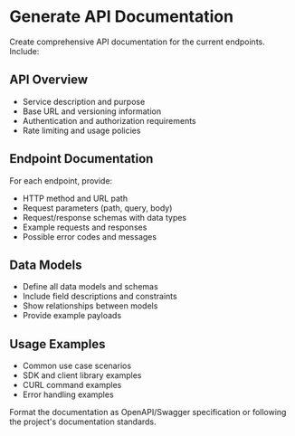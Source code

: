 # Generate API Documentation

Create comprehensive API documentation for the current endpoints. Include:

## API Overview
- Service description and purpose
- Base URL and versioning information
- Authentication and authorization requirements
- Rate limiting and usage policies

## Endpoint Documentation
For each endpoint, provide:
- HTTP method and URL path
- Request parameters (path, query, body)
- Request/response schemas with data types
- Example requests and responses
- Possible error codes and messages

## Data Models
- Define all data models and schemas
- Include field descriptions and constraints
- Show relationships between models
- Provide example payloads

## Usage Examples
- Common use case scenarios
- SDK and client library examples
- CURL command examples
- Error handling examples

Format the documentation as OpenAPI/Swagger specification or following the project's documentation standards.